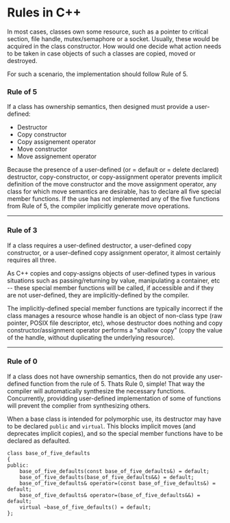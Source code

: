 # Rules in C++

In most cases, classes own some resource, such as a pointer to critical section, file handle, mutex/semaphore or a socket. Usually, these would be acquired in the class constructor. How would one decide what action needs to be taken in case objects of such a classes are copied, moved or destroyed.

For such a scenario, the implementation should follow Rule of 5.

### Rule of 5
If a class has ownership semantics, then designed must provide a user-defined:
 - Destructor 
 - Copy constructor
 - Copy assignement operator
 - Move constructor
 - Move assignement operator

Because the presence of a user-defined (or = default or = delete declared) destructor, copy-constructor, or copy-assignment operator prevents implicit definition of the move constructor and the move assignment operator, any class for which move semantics are desirable, has to declare all five special member functions. If the use has not implemented any of the five functions from Rule of 5, the compiler implicitly generate move operations.

***
### Rule of 3

If a class requires a user-defined destructor, a user-defined copy constructor, or a user-defined copy assignment
operator, it almost certainly requires all three.

As C++ copies and copy-assigns objects of user-defined types in various situations such as passing/returning by value,
manipulating a container, etc -- these special member functions will be called, if accessible and if they are not user-defined, they are implicitly-defined by the compiler.

The implicitly-defined special member functions are typically incorrect if the class manages a resource whose handle is an object of non-class type (raw pointer, POSIX file descriptor, etc), whose destructor does nothing and copy constructor/assignment operator performs a "shallow copy" (copy the value of the handle, without duplicating the underlying resource).

***
### Rule of 0

If a class does not have ownership semantics, then do not provide any user-defined function from the rule of 5. Thats
Rule 0, simple! That way the compiler will automatically synthesize the necessary functions. Concurrently, providding
user-defined implementation of some of functions will prevent the complier from synthesizing others.

When a base class is intended for polymorphic use, its destructor may have to be declared `public` and `virtual`. This
blocks implicit moves (and deprecates implicit copies), and so the special member functions have to be declared as
defaulted.

    class base_of_five_defaults
    {
    public:
        base_of_five_defaults(const base_of_five_defaults&) = default;
        base_of_five_defaults(base_of_five_defaults&&) = default;
        base_of_five_defaults& operator=(const base_of_five_defaults&) = default;
        base_of_five_defaults& operator=(base_of_five_defaults&&) = default;
        virtual ~base_of_five_defaults() = default;
    };


